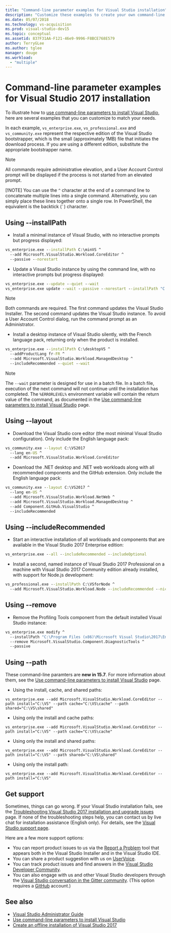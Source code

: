 ```yaml
---
title: "Command-line parameter examples for Visual Studio installation"
description: "Customize these examples to create your own command-line installation of Visual Studio."
ms.date: 05/07/2018
ms.technology: vs-acquisition
ms.prod: visual-studio-dev15
ms.topic: conceptual
ms.assetid: 837F31AA-F121-46e9-9996-F8BCE768E579
author: TerryGLee
ms.author: tglee
manager: douge
ms.workload:
  - "multiple"
---
```

# Command-line parameter examples for Visual Studio 2017 installation

To illustrate how to [use command-line parameters to install Visual Studio](use-command-line-parameters-to-install-visual-studio.md), here are several examples that you can customize to match your needs.

In each example, `vs_enterprise.exe`, `vs_professional.exe` and `vs_community.exe` represent the respective edition of the Visual Studio bootstrapper, which is the small (approximately 1MB) file that initiates the download process. If you are using a different edition, substitute the appropriate bootstrapper name.

> [!NOTE]
> All commands require administrative elevation, and a User Account Control prompt will be displayed if the process is not started from an elevated prompt.
>
> [!NOTE]
>  You can use the `^` character at the end of a command line to concatenate multiple lines into a single command. Alternatively, you can simply place these lines together onto a single row. In PowerShell, the equivalent is the backtick (`` ` ``) character.

## Using --installPath

* Install a minimal instance of Visual Studio, with no interactive prompts but progress displayed:

 ```cmd
 vs_enterprise.exe --installPath C:\minVS ^
   --add Microsoft.VisualStudio.Workload.CoreEditor ^
   --passive --norestart
 ```

* Update a Visual Studio instance by using the command line, with no interactive prompts but progress displayed:

 ```cmd
 vs_enterprise.exe --update --quiet --wait
 vs_enterprise.exe update --wait --passive --norestart --installPath "C:\installPathVS"
 ```

 > [!NOTE]
 > Both commands are required. The first command updates the Visual Studio Installer. The second command updates the Visual Studio instance. To avoid a User Account Control dialog, run the command prompt as an Administrator.

* Install a desktop instance of Visual Studio silently, with the French language pack, returning only when the product is installed.

 ```cmd
 vs_enterprise.exe --installPath C:\desktopVS ^
   --addProductLang fr-FR ^
   --add Microsoft.VisualStudio.Workload.ManagedDesktop ^
   --includeRecommended --quiet --wait
 ```

 > [!NOTE]
 > The `--wait` parameter is designed for use in a batch file. In a batch file, execution of the next command will not continue until the installation has completed. The `%ERRORLEVEL%` environment variable will contain the return value of the command, as documented in the [Use command-line parameters to install Visual Studio](use-command-line-parameters-to-install-visual-studio.md) page.

## Using --layout

* Download the Visual Studio core editor (the most minimal Visual Studio configuration). Only include the English language pack:

 ```cmd
 vs_community.exe --layout C:\VS2017
   --lang en-US ^
   --add Microsoft.VisualStudio.Workload.CoreEditor
 ```

* Download the .NET desktop and .NET web workloads along with all recommended components and the GitHub extension. Only include the English language pack:

 ```cmd
 vs_community.exe --layout C:\VS2017 ^
   --lang en-US ^
   --add Microsoft.VisualStudio.Workload.NetWeb ^
   --add Microsoft.VisualStudio.Workload.ManagedDesktop ^
   --add Component.GitHub.VisualStudio ^
   --includeRecommended
 ```

## Using --includeRecommended

* Start an interactive installation of all workloads and components that are available in the Visual Studio 2017 Enterprise edition:

 ```cmd
 vs_enterprise.exe --all --includeRecommended --includeOptional
 ```

* Install a second, named instance of Visual Studio 2017 Professional on a machine with Visual Studio 2017 Community edition already installed, with support for Node.js development:

 ```cmd
 vs_professional.exe --installPath C:\VSforNode ^
   --add Microsoft.VisualStudio.Workload.Node --includeRecommended --nickname VSforNode
 ```

## Using --remove

* Remove the Profiling Tools component from the default installed Visual Studio instance:

 ```cmd
 vs_enterprise.exe modify ^
   --installPath "C:\Program Files (x86)\Microsoft Visual Studio\2017\Enterprise" ^
   --remove Microsoft.VisualStudio.Component.DiagnosticTools ^
   --passive
 ```

## Using --path

These command-line paramters are **new in 15.7**. For more information about them, see the [Use command-line parameters to install Visual Studio](use-command-line-parameters-to-install-visual-studio.md) page.

* Using the install, cache, and shared paths:

 `vs_enterprise.exe --add Microsoft.VisualStudio.Workload.CoreEditor --path install="C:\VS" --path cache="C:\VS\cache" --path shared="C:\VS\shared"`

* Using only the install and cache paths:

 `vs_enterprise.exe --add Microsoft.VisualStudio.Workload.CoreEditor --path install="C:\VS" --path cache="C:\VS\cache"`

* Using only the install and shared paths:

 `vs_enterprise.exe --add Microsoft.VisualStudio.Workload.CoreEditor --path install="C:\VS" --path shared="C:\VS\shared"`

* Using only the install path:

 `vs_enterprise.exe --add Microsoft.VisualStudio.Workload.CoreEditor --path install="C:\VS"`

## Get support

Sometimes, things can go wrong. If your Visual Studio installation fails, see the [Troubleshooting Visual Studio 2017 installation and upgrade issues](troubleshooting-installation-issues.md) page. If none of the troubleshooting steps help, you can contact us by live chat for installation assistance (English only). For details, see the [Visual Studio support page](https://www.visualstudio.com/vs/support/#talktous).

Here are a few more support options:

* You can report product issues to us via the [Report a Problem](../ide/how-to-report-a-problem-with-visual-studio-2017.md) tool that appears both in the Visual Studio Installer and in the Visual Studio IDE.
* You can share a product suggestion with us on [UserVoice](https://visualstudio.uservoice.com/forums/121579).
* You can track product issues and find answers in the [Visual Studio Developer Community](https://developercommunity.visualstudio.com/).
* You can also engage with us and other Visual Studio developers through the [Visual Studio conversation in the Gitter community](https://gitter.im/Microsoft/VisualStudio). (This option requires a [GitHub](https://github.com/) account.)

## See also

* [Visual Studio Administrator Guide](visual-studio-administrator-guide.md)
* [Use command-line parameters to install Visual Studio](use-command-line-parameters-to-install-visual-studio.md)
* [Create an offline installation of Visual Studio 2017](create-an-offline-installation-of-visual-studio.md)
